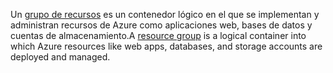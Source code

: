 <span data-ttu-id="519f1-101">Un [grupo de recursos](../articles/azure-resource-manager/resource-group-overview.md#terminology) es un contenedor lógico en el que se implementan y administran recursos de Azure como aplicaciones web, bases de datos y cuentas de almacenamiento.</span><span class="sxs-lookup"><span data-stu-id="519f1-101">A [resource group](../articles/azure-resource-manager/resource-group-overview.md#terminology) is a logical container into which Azure resources like web apps, databases, and storage accounts are deployed and managed.</span></span>
